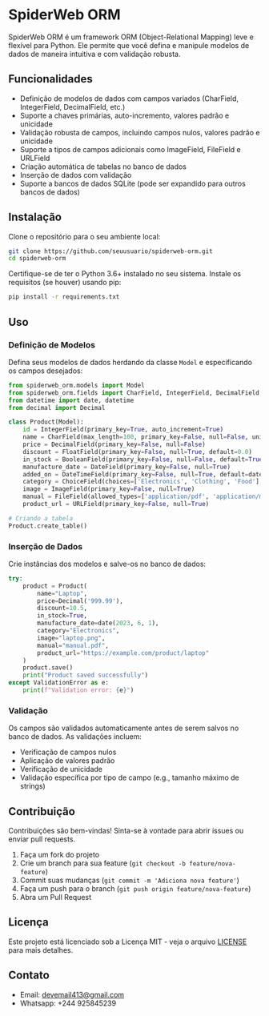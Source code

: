 
# SpiderWeb ORM

SpiderWeb ORM é um framework ORM (Object-Relational Mapping) leve e flexível para Python. Ele permite que você defina e manipule modelos de dados de maneira intuitiva e com validação robusta.

## Funcionalidades

- Definição de modelos de dados com campos variados (CharField, IntegerField, DecimalField, etc.)
- Suporte a chaves primárias, auto-incremento, valores padrão e unicidade
- Validação robusta de campos, incluindo campos nulos, valores padrão e unicidade
- Suporte a tipos de campos adicionais como ImageField, FileField e URLField
- Criação automática de tabelas no banco de dados
- Inserção de dados com validação
- Suporte a bancos de dados SQLite (pode ser expandido para outros bancos de dados)

## Instalação

Clone o repositório para o seu ambiente local:

```bash
git clone https://github.com/seuusuario/spiderweb-orm.git
cd spiderweb-orm
```

Certifique-se de ter o Python 3.6+ instalado no seu sistema. Instale os requisitos (se houver) usando pip:

```bash
pip install -r requirements.txt
```

## Uso

### Definição de Modelos

Defina seus modelos de dados herdando da classe `Model` e especificando os campos desejados:

```python
from spiderweb_orm.models import Model
from spiderweb_orm.fields import CharField, IntegerField, DecimalField, FloatField, BooleanField, DateField, DateTimeField, ChoiceField, ImageField, FileField, URLField, ForeignKey
from datetime import date, datetime
from decimal import Decimal

class Product(Model):
    id = IntegerField(primary_key=True, auto_increment=True)
    name = CharField(max_length=100, primary_key=False, null=False, unique=True)
    price = DecimalField(primary_key=False, null=False)
    discount = FloatField(primary_key=False, null=True, default=0.0)
    in_stock = BooleanField(primary_key=False, null=False, default=True)
    manufacture_date = DateField(primary_key=False, null=True)
    added_on = DateTimeField(primary_key=False, null=True, default=datetime.now)
    category = ChoiceField(choices=['Electronics', 'Clothing', 'Food'], primary_key=False, null=False)
    image = ImageField(primary_key=False, null=True)
    manual = FileField(allowed_types=['application/pdf', 'application/msword'], primary_key=False, null=True)
    product_url = URLField(primary_key=False, null=True)

# Criando a tabela
Product.create_table()
```

### Inserção de Dados

Crie instâncias dos modelos e salve-os no banco de dados:

```python
try:
    product = Product(
        name="Laptop",
        price=Decimal('999.99'),
        discount=10.5,
        in_stock=True,
        manufacture_date=date(2023, 6, 1),
        category="Electronics",
        image="laptop.png",
        manual="manual.pdf",
        product_url="https://example.com/product/laptop"
    )
    product.save()
    print("Product saved successfully")
except ValidationError as e:
    print(f"Validation error: {e}")
```

### Validação

Os campos são validados automaticamente antes de serem salvos no banco de dados. As validações incluem:

- Verificação de campos nulos
- Aplicação de valores padrão
- Verificação de unicidade
- Validação específica por tipo de campo (e.g., tamanho máximo de strings)

## Contribuição

Contribuições são bem-vindas! Sinta-se à vontade para abrir issues ou enviar pull requests.

1. Faça um fork do projeto
2. Crie um branch para sua feature (`git checkout -b feature/nova-feature`)
3. Commit suas mudanças (`git commit -m 'Adiciona nova feature'`)
4. Faça um push para o branch (`git push origin feature/nova-feature`)
5. Abra um Pull Request

## Licença

Este projeto está licenciado sob a Licença MIT - veja o arquivo [LICENSE](LICENSE) para mais detalhes.

## Contato
- Email: devemail413@gmail.com 
- Whatsapp: +244 925845239
  
